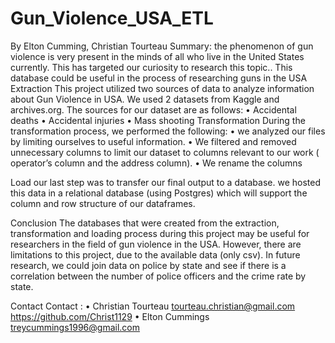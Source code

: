 # Gun_Violence_USA_ETL

By Elton Cumming, Christian Tourteau
Summary: the phenomenon of gun violence is very present in the minds of all who live in the United States currently. This has targeted our curiosity to research this topic.. This database could be useful in the process of researching guns in the USA
Extraction
This project utilized two sources of data to analyze information about Gun Violence in USA. We used 2 datasets from  Kaggle and archives.org. The sources for our dataset are as follows: 
•	Accidental deaths
•	Accidental injuries
•	Mass shooting
Transformation
During the transformation process, we performed the following:
•	we analyzed our files by limiting ourselves to useful information. 
•	We filtered and removed unnecessary columns to limit our dataset to columns relevant to our work ( operator’s column and the address column).
•	We rename the columns

Load
our last step was to transfer our final output to a database. we hosted this data in a relational database (using Postgres) which will support the column and row structure of our dataframes.

Conclusion
The databases that were created from the extraction, transformation and loading process during this project may be useful for researchers in the field of gun violence in the USA. However, there are limitations to this project, due to the available data (only csv). In future research, we could join data on police by state and see if there is a correlation between the number of police officers and the crime rate by state.

Contact
Contact : 
•	Christian Tourteau
tourteau.christian@gmail.com
https://github.com/Christ1129
•	Elton Cummings
treycummings1996@gmail.com


